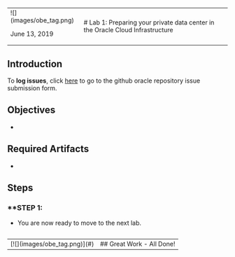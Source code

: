 <table class="tbl-heading"><tr><td class="td-logo">![](images/obe_tag.png)

June 13, 2019
</td>
<td class="td-banner">
# Lab 1: Preparing your private data center in the Oracle Cloud Infrastructure 
</td></tr><table>


## Introduction

To **log issues**, click [here](https://github.com/oracle/learning-library/issues/new) to go to the github oracle repository issue submission form.


## Objectives

- 

## Required Artifacts

- 

## Steps

### **STEP 1: 


-   You are now ready to move to the next lab.

<table>
<tr><td class="td-logo">[![](images/obe_tag.png)](#)</td>
<td class="td-banner">
## Great Work - All Done!
</td>
</tr>
<table>